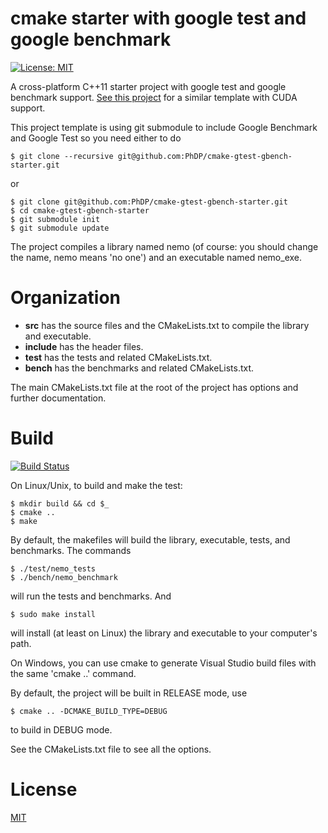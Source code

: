 # cmake starter with google test and google benchmark
[![License: MIT](https://img.shields.io/badge/License-MIT-blue.svg)](https://opensource.org/licenses/MIT)

A cross-platform C++11 starter project with google test and google benchmark support. [See this
project](https://github.com/PhDP/cuda-cmake-gtest-gbench-starter) for a similar template with CUDA
support.

This project template is using git submodule to include Google Benchmark and Google Test so you
need either to do

    $ git clone --recursive git@github.com:PhDP/cmake-gtest-gbench-starter.git

or

    $ git clone git@github.com:PhDP/cmake-gtest-gbench-starter.git
    $ cd cmake-gtest-gbench-starter
    $ git submodule init
    $ git submodule update

The project compiles a library named nemo (of course: you should change the name, nemo means 'no
one') and an executable named nemo_exe.

# Organization

* **src** has the source files and the CMakeLists.txt to compile the library and executable.
* **include** has the header files.
* **test** has the tests and related CMakeLists.txt.
* **bench** has the benchmarks and related CMakeLists.txt.

The main CMakeLists.txt file at the root of the project has options and further documentation.

# Build
[![Build Status](https://travis-ci.org/PhDP/cmake-gtest-gbench-starter.svg?branch=master)](https://travis-ci.org/PhDP/cmake-gtest-gbench-starter)

On Linux/Unix, to build and make the test:

    $ mkdir build && cd $_
    $ cmake ..
    $ make

By default, the makefiles will build the library, executable, tests,
and benchmarks. The commands

    $ ./test/nemo_tests
    $ ./bench/nemo_benchmark

will run the tests and benchmarks. And

    $ sudo make install

will install (at least on Linux) the library and executable to your computer's
path.

On Windows, you can use cmake to generate Visual Studio build files with
the same 'cmake ..' command.

By default, the project will be built in RELEASE mode, use

    $ cmake .. -DCMAKE_BUILD_TYPE=DEBUG

to build in DEBUG mode.

See the CMakeLists.txt file to see all the options.

# License

[MIT](http://opensource.org/licenses/MIT)

